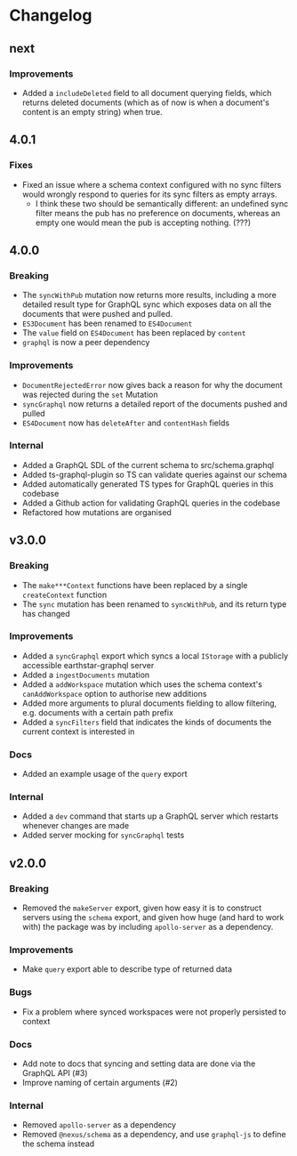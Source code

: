 # Changelog

## next

### Improvements

- Added a `includeDeleted` field to all document querying fields, which returns deleted documents (which as of now is when a document's content is an empty string) when true.

## 4.0.1

### Fixes

- Fixed an issue where a schema context configured with no sync filters would wrongly respond to queries for its sync filters as empty arrays.
  - I think these two should be semantically different: an undefined sync filter means the pub has no preference on documents, whereas an empty one would mean the pub is accepting nothing. (???)

## 4.0.0

### Breaking

- The `syncWithPub` mutation now returns more results, including a more detailed result type for GraphQL sync which exposes data on all the documents that were pushed and pulled.
- `ES3Document` has been renamed to `ES4Document`
- The `value` field on `ES4Document` has been replaced by `content`
- `graphql` is now a peer dependency

### Improvements

- `DocumentRejectedError` now gives back a reason for why the document was rejected during the `set` Mutation
- `syncGraphql` now returns a detailed report of the documents pushed and pulled
- `ES4Document` now has `deleteAfter` and `contentHash` fields

### Internal

- Added a GraphQL SDL of the current schema to src/schema.graphql
- Added ts-graphql-plugin so TS can validate queries against our schema
- Added automatically generated TS types for GraphQL queries in this codebase
- Added a Github action for validating GraphQL queries in the codebase
- Refactored how mutations are organised

## v3.0.0

### Breaking

- The `make***Context` functions have been replaced by a single `createContext` function
- The `sync` mutation has been renamed to `syncWithPub`, and its return type has changed

### Improvements

- Added a `syncGraphql` export which syncs a local `IStorage` with a publicly accessible earthstar-graphql server
- Added a `ingestDocuments` mutation
- Added a `addWorkspace` mutation which uses the schema context's `canAddWorkspace` option to authorise new additions
- Added more arguments to plural documents fielding to allow filtering, e.g. documents with a certain path prefix
- Added a `syncFilters` field that indicates the kinds of documents the current context is interested in

### Docs

- Added an example usage of the `query` export

### Internal

- Added a `dev` command that starts up a GraphQL server which restarts whenever changes are made
- Added server mocking for `syncGraphql` tests

## v2.0.0

### Breaking

- Removed the `makeServer` export, given how easy it is to construct servers using the `schema` export, and given how huge (and hard to work with) the package was by including `apollo-server` as a dependency.

### Improvements

- Make `query` export able to describe type of returned data

### Bugs

- Fix a problem where synced workspaces were not properly persisted to context

### Docs

- Add note to docs that syncing and setting data are done via the GraphQL API (#3)
- Improve naming of certain arguments (#2)

### Internal

- Removed `apollo-server` as a dependency
- Removed `@nexus/schema` as a dependency, and use `graphql-js` to define the schema instead
